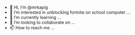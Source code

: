 - 👋 Hi, I’m @mrkapig
- 👀 I’m interested in unblocking fortnite on school computer  ...
- 🌱 I’m currently learning ...
- 💞️ I’m looking to collaborate on ...
- 📫 How to reach me ...

<!---
mrkapig/mrkapig is a ✨ special ✨ repository because its `README.md` (this file) appears on your GitHub profile.
You can click the Preview link to take a look at your changes.
--->
